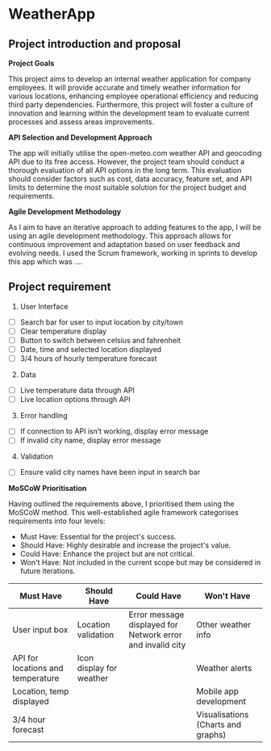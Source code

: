 # WeatherApp

## Project introduction and proposal

**Project Goals**

This project aims to develop an internal weather application for company employees. It will provide accurate and timely weather information for various locations, enhancing employee operational efficiency and reducing third party dependencies. Furthermore, this project will foster a culture of innovation and learning within the development team to evaluate current processes and assess areas improvements. 

**API Selection and Development Approach**

The app will initially utilise the open-meteo.com weather API and geocoding API due to its free access. However, the project team should conduct a thorough evaluation of all API options in the long term. This evaluation should consider factors such as cost, data accuracy, feature set, and API limits to determine the most suitable solution for the project budget and requirements.

**Agile Development Methodology**

As I aim to have an iterative approach to adding features to the app, I will be using an agile development methodology. This approach allows for continuous improvement and adaptation based on user feedback and evolving needs. I used the Scrum framework, working in sprints to develop this app which was …. 

## Project requirement

1. User Interface
- [ ] Search bar for user to input location by city/town
- [ ] Clear temperature display 
- [ ] Button to switch between celsius and fahrenheit 
- [ ] Date, time and selected location displayed 
- [ ] 3/4 hours of hourly temperature forecast 

2. Data
- [ ] Live temperature data through API 
- [ ] Live location options through API

3. Error handling
- [ ] If connection to API isn’t working, display error message
- [ ] If invalid city name, display error message 

4. Validation
- [ ] Ensure valid city names have been input in search bar

**MoSCoW Prioritisation**

Having outlined the requirements above, I prioritised them using the MoSCoW method. This well-established agile framework categorises requirements into four levels:
* Must Have: Essential for the project's success.
* Should Have: Highly desirable and increase the project's value.
* Could Have: Enhance the project but are not critical.
* Won't Have: Not included in the current scope but may be considered in future iterations.

| Must Have | Should Have | Could Have | Won't Have |
|---|---|---|---|
| User input box | Location validation | Error message displayed for Network error and invalid city | Other weather info |
| API for locations and temperature | Icon display for weather  |  | Weather alerts  |
| Location, temp displayed |  |  | Mobile app development |
| 3/4 hour forecast | | | Visualisations (Charts and graphs) | 

